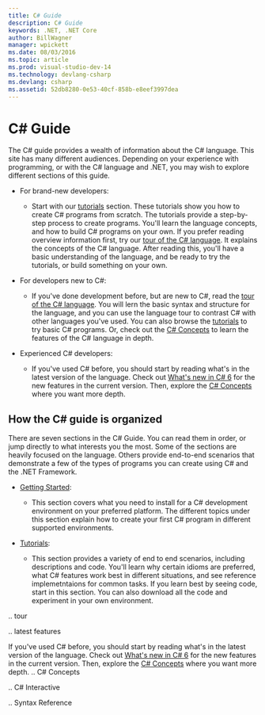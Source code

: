 ```yaml
---
title: C# Guide
description: C# Guide
keywords: .NET, .NET Core
author: BillWagner
manager: wpickett
ms.date: 08/03/2016
ms.topic: article
ms.prod: visual-studio-dev-14
ms.technology: devlang-csharp
ms.devlang: csharp
ms.assetid: 52db8280-0e53-40cf-858b-e8eef3997dea
---
```


# C# Guide

The C# guide provides a wealth of information about the C# language. This site has many different audiences. Depending on your experience with programming, or with the C# language and .NET, you may wish to explore different sections of this guide.

* For brand-new developers:
    - Start with our [tutorials](tutorials/index.md) section. These tutorials show you how to create C# programs from scratch. The tutorials provide a step-by-step process to create programs. You'll learn the language concepts, and how to build C# programs on your own. If you prefer reading overview information first, try our [tour of the C# language](tour-of-csharp/index.md). It explains the concepts of the C# language. After reading this, you'll have a basic understanding of the language, and be ready to try the tutorials, or build something on your own.

* For developers new to C#: 
    - If you've done development before, but are new to C#, read the [tour of the C# language](tour-of-csharp/index.md). You will lern the basic syntax and structure for the language, and you can use the language tour to contrast C# with other languages you've used. You can also browse the [tutorials](tutorials/index.md) to try basic C# programs. Or, check out the [C# Concepts](concepts.md) to learn the features of the C# language in depth.

* Experienced C# developers:
    - If you've used C# before, you should start by reading what's in the latest version of the language. Check out [What's new in C# 6](csharp-6.md) for the new features in the current version. Then, explore the [C# Concepts](concepts.md) where you want more depth.
 
## How the C# guide is organized

There are seven sections in the C# Guide. You can read them in order, or jump directly to what interests you the most. Some of the sections are heavily focused on the language. Others provide end-to-end scenarios that demonstrate a few of the types of programs you can create using C# and the .NET Framework.

* [Getting Started](getting-started/index.md):
    - This section covers what you need to install for a C# development environment on your preferred platform. The different topics under this section explain how to create your first C# program in different supported environments.

* [Tutorials](tutorials/index.md):
    - This section provides a variety of end to end scenarios, including descriptions and code. You'll learn why certain idioms are preferred, what C# features work best in different situations, and see reference implemetntaions for common tasks. If you learn best by seeing code, start in this section. You can also download all the code and experiment in your own environment.

.. tour

.. latest features

If you've used C# before, you should start by reading what's in the latest version of the language. Check out [What's new in C# 6](csharp-6.md) for the new features in the current version. Then, explore the [C# Concepts](concepts.md) where you want more depth.
.. C# Concepts

.. C# Interactive

.. Syntax Reference
